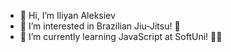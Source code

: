 - 👋 Hi, I’m Iliyan Aleksiev
- 👀 I’m interested in Brazilian Jiu-Jitsu! 🥋
- 🌱 I’m currently learning JavaScript at SoftUni! 🧑‍🎓
